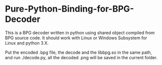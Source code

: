 # Pure-Python-Binding-for-BPG-Decoder

This is a BPG decoder written in python using shared object compiled from BPG source code.
It should work with Linux or Windows Subsystem for Linux and python 3.X.

Put the encoded .bpg file, the decode and the libbpg.so in the same path, and run ./decode.py, all the decoded .png will be saved in the current folder.
